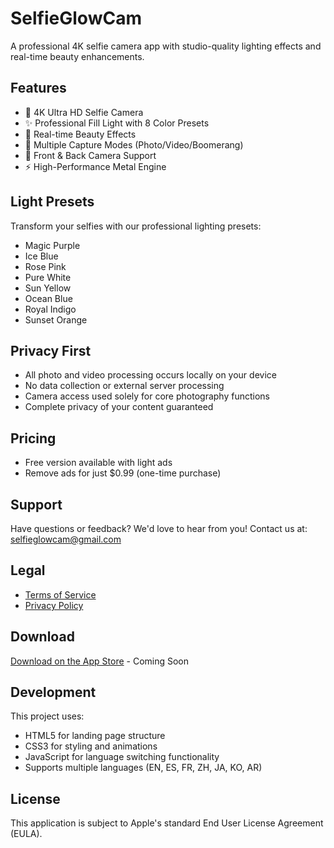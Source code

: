 # SelfieGlowCam

A professional 4K selfie camera app with studio-quality lighting effects and real-time beauty enhancements.

## Features

- 📸 4K Ultra HD Selfie Camera
- ✨ Professional Fill Light with 8 Color Presets
- 🎨 Real-time Beauty Effects
- 🎥 Multiple Capture Modes (Photo/Video/Boomerang)
- 🔄 Front & Back Camera Support
- ⚡️ High-Performance Metal Engine

## Light Presets

Transform your selfies with our professional lighting presets:
- Magic Purple
- Ice Blue
- Rose Pink
- Pure White
- Sun Yellow
- Ocean Blue
- Royal Indigo
- Sunset Orange

## Privacy First

- All photo and video processing occurs locally on your device
- No data collection or external server processing
- Camera access used solely for core photography functions
- Complete privacy of your content guaranteed

## Pricing

- Free version available with light ads
- Remove ads for just $0.99 (one-time purchase)

## Support

Have questions or feedback? We'd love to hear from you!
Contact us at: [selfieglowcam@gmail.com](mailto:selfieglowcam@gmail.com)

## Legal

- [Terms of Service](terms.html)
- [Privacy Policy](privacy.html)

## Download

[Download on the App Store](#) - Coming Soon

## Development

This project uses:
- HTML5 for landing page structure
- CSS3 for styling and animations
- JavaScript for language switching functionality
- Supports multiple languages (EN, ES, FR, ZH, JA, KO, AR)

## License

This application is subject to Apple's standard End User License Agreement (EULA).
